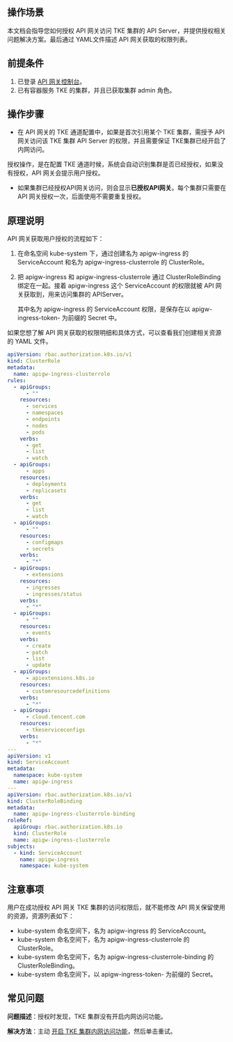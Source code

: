 ## 操作场景

本文档会指导您如何授权 API 网关访问 TKE 集群的 API Server，并提供授权相关问题解决方案。最后通过 YAML文件描述 API 网关获取的权限列表。

## 前提条件

1. 已登录 [API 网关控制台](https://console.cloud.tencent.com/apigateway/index)。
2. 已有容器服务 TKE 的集群，并且已获取集群 admin 角色。

## 操作步骤

- 在 API 网关的 TKE 通道配置中，如果是首次引用某个 TKE 集群，需授予 API 网关访问该 TKE 集群 API Server 的权限，并且需要保证 TKE集群已经开启了内网访问。

 授权操作，是在配置 TKE 通道时候，系统会自动识别集群是否已经授权，如果没有授权，API 网关会提示用户授权。  

- 如果集群已经授权API网关访问，则会显示**已授权API网关**。每个集群只需要在 API 网关授权一次，后面使用不需要重复授权。                     

## 原理说明

API 网关获取用户授权的流程如下：

1. 在命名空间 kube-system 下，通过创建名为 apigw-ingress 的 ServiceAccount 和名为 apigw-ingress-clusterrole 的 ClusterRole。

2. 把 apigw-ingress 和 apigw-ingress-clusterrole 通过 ClusterRoleBinding 绑定在一起。接着 apigw-ingress 这个 ServiceAccount 的权限就被 API 网关获取到，用来访问集群的 APIServer。

   其中名为 apigw-ingress 的 ServiceAccount 权限，是保存在以 apigw-ingress-token- 为前缀的 Secret 中。

如果您想了解 API 网关获取的权限明细和具体方式，可以查看我们创建相关资源的 YAML 文件。

```yaml
apiVersion: rbac.authorization.k8s.io/v1
kind: ClusterRole
metadata:
  name: apigw-ingress-clusterrole
rules:
  - apiGroups:
      - ""
    resources:
      - services
      - namespaces
      - endpoints
      - nodes
      - pods
    verbs:
      - get
      - list
      - watch
  - apiGroups:
      - apps
    resources:
      - deployments
      - replicasets
    verbs:
      - get
      - list
      - watch
  - apiGroups:
      - ""
    resources:
      - configmaps
      - secrets
    verbs:
      - "*"
  - apiGroups:
      - extensions
    resources:
      - ingresses
      - ingresses/status
    verbs:
      - "*"
  - apiGroups:
      - ""
    resources:
      - events
    verbs:
      - create
      - patch
      - list
      - update
  - apiGroups:
      - apiextensions.k8s.io
    resources:
      - customresourcedefinitions
    verbs:
      - "*"
  - apiGroups:
      - cloud.tencent.com
    resources:
      - tkeserviceconfigs
    verbs:
      - "*"
---
apiVersion: v1
kind: ServiceAccount
metadata:
  namespace: kube-system
  name: apigw-ingress
---
apiVersion: rbac.authorization.k8s.io/v1
kind: ClusterRoleBinding
metadata:
  name: apigw-ingress-clusterrole-binding
roleRef:
  apiGroup: rbac.authorization.k8s.io
  kind: ClusterRole
  name: apigw-ingress-clusterrole
subjects:
  - kind: ServiceAccount
    name: apigw-ingress
    namespace: kube-system
```

## 注意事项

用户在成功授权 API 网关 TKE 集群的访问权限后，就不能修改 API 网关保留使用的资源，资源列表如下：

- kube-system 命名空间下，名为 apigw-ingress 的 ServiceAccount。
- kube-system 命名空间下，名为 apigw-ingress-clusterrole 的 ClusterRole。
- kube-system 命名空间下，名为 apigw-ingress-clusterrole-binding 的 ClusterRoleBinding。
- kube-system 命名空间下，以 apigw-ingress-token- 为前缀的 Secret。



## 常见问题

**问题描述**：授权时发现，TKE 集群没有开启内网访问功能。   

**解决方法**：主动 [开启 TKE 集群内网访问功能](https://intl.cloud.tencent.com/document/product/628/44309)，然后单击重试。
